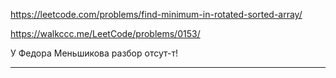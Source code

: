 https://leetcode.com/problems/find-minimum-in-rotated-sorted-array/

https://walkccc.me/LeetCode/problems/0153/

У Федора Меньшикова разбор отсут-т!

________________

